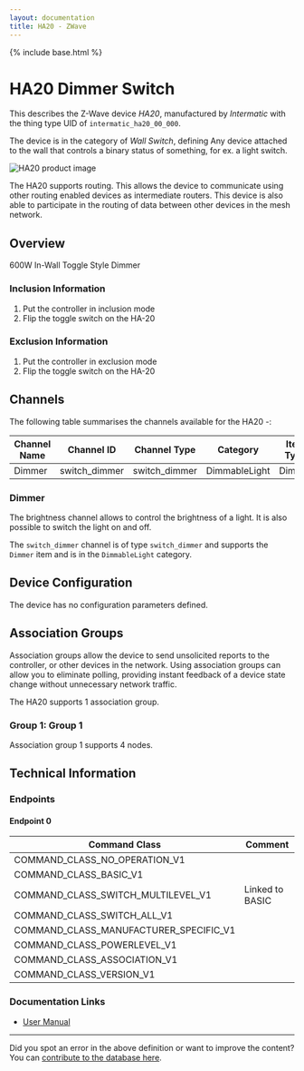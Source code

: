 ```yaml
---
layout: documentation
title: HA20 - ZWave
---
```


{% include base.html %}

# HA20 Dimmer Switch
This describes the Z-Wave device *HA20*, manufactured by *Intermatic* with the thing type UID of ```intermatic_ha20_00_000```.

The device is in the category of *Wall Switch*, defining Any device attached to the wall that controls a binary status of something, for ex. a light switch.

![HA20 product image](https://opensmarthouse.org/zwavedatabase/19/image/)


The HA20 supports routing. This allows the device to communicate using other routing enabled devices as intermediate routers.  This device is also able to participate in the routing of data between other devices in the mesh network.

## Overview

600W In-Wall Toggle Style Dimmer

### Inclusion Information

  1. Put the controller in inclusion mode
  2. Flip the toggle switch on the HA-20

### Exclusion Information

  1. Put the controller in exclusion mode
  2. Flip the toggle switch on the HA-20

## Channels

The following table summarises the channels available for the HA20 -:

| Channel Name | Channel ID | Channel Type | Category | Item Type |
|--------------|------------|--------------|----------|-----------|
| Dimmer | switch_dimmer | switch_dimmer | DimmableLight | Dimmer | 

### Dimmer
The brightness channel allows to control the brightness of a light.
            It is also possible to switch the light on and off.

The ```switch_dimmer``` channel is of type ```switch_dimmer``` and supports the ```Dimmer``` item and is in the ```DimmableLight``` category.



## Device Configuration

The device has no configuration parameters defined.

## Association Groups

Association groups allow the device to send unsolicited reports to the controller, or other devices in the network. Using association groups can allow you to eliminate polling, providing instant feedback of a device state change without unnecessary network traffic.

The HA20 supports 1 association group.

### Group 1: Group 1


Association group 1 supports 4 nodes.

## Technical Information

### Endpoints

#### Endpoint 0

| Command Class | Comment |
|---------------|---------|
| COMMAND_CLASS_NO_OPERATION_V1| |
| COMMAND_CLASS_BASIC_V1| |
| COMMAND_CLASS_SWITCH_MULTILEVEL_V1| Linked to BASIC|
| COMMAND_CLASS_SWITCH_ALL_V1| |
| COMMAND_CLASS_MANUFACTURER_SPECIFIC_V1| |
| COMMAND_CLASS_POWERLEVEL_V1| |
| COMMAND_CLASS_ASSOCIATION_V1| |
| COMMAND_CLASS_VERSION_V1| |

### Documentation Links

* [User Manual](https://opensmarthouse.org/zwavedatabase/19/ha20.pdf)

---

Did you spot an error in the above definition or want to improve the content?
You can [contribute to the database here](https://opensmarthouse.org/zwavedatabase/19).
